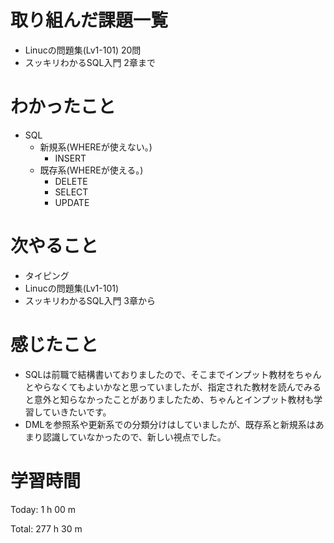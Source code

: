 # 取り組んだ課題一覧
- Linucの問題集(Lv1-101) 20問
- スッキリわかるSQL入門 2章まで

# わかったこと
- SQL
    - 新規系(WHEREが使えない。)
        - INSERT
    - 既存系(WHEREが使える。)
        - DELETE
        - SELECT
        - UPDATE

# 次やること
- タイピング
- Linucの問題集(Lv1-101)
- スッキリわかるSQL入門 3章から

# 感じたこと
- SQLは前職で結構書いておりましたので、そこまでインプット教材をちゃんとやらなくてもよいかなと思っていましたが、指定された教材を読んでみると意外と知らなかったことがありましたため、ちゃんとインプット教材も学習していきたいです。
- DMLを参照系や更新系での分類分けはしていましたが、既存系と新規系はあまり認識していなかったので、新しい視点でした。

# 学習時間
Today: 1 h 00 m

Total: 277 h 30 m

























